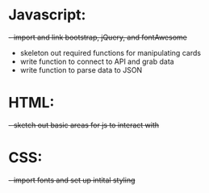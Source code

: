 # Javascript:



~~- import and link bootstrap, jQuery, and fontAwesome~~
- skeleton out required functions for manipulating cards
- write function to connect to API and grab data
- write  function to parse data to JSON

# HTML: 

~~- sketch out basic areas for js to interact with~~

# CSS: 

~~- import fonts and set up intital styling~~
